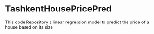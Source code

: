 # TashkentHousePricePred
This code Repository a linear regression model to predict the price of a house based on its size

